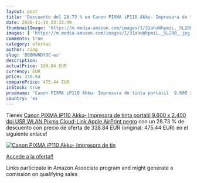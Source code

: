 ```yaml
---
layout: post
title: 'Descuento del 28.73 % en Canon PIXMA iP110 Akku- Impresora de tin'
date: 2020-11-18 22:32:49
thumbnailImage: 'https://m.media-amazon.com/images/I/31ahuWhpmiL._SL200_.jpg'
images: [ 'https://m.media-amazon.com/images/I/31ahuWhpmiL._SL200_.jpg' ]
comments: true
category: ofertas
author: ring
slug: 'B00MWNDYOC-es'
description:
actualPrice: 338.84 EUR
currency: EUR
price: 338.84
comparePrice: 475.44 EUR
inStock: true
prodname: 'Canon PIXMA iP110 Akku- Impresora de tinta portátil  9.600 x 2.400 dpi  USB  WLAN  Pixma Cloud-Link  Apple AirPrint   negro'
country: 'es'
---
```


Tienes [Canon PIXMA iP110 Akku- Impresora de tinta portátil  9.600 x 2.400 dpi  USB  WLAN  Pixma Cloud-Link  Apple AirPrint   negro](https://www.amazon.es/dp/B00MWNDYOC/?tag=tolees-21) con un 28.73 % de descuento con precio de oferta de 338.84 EUR (original: 475.44 EUR) en el siguiente enlace!

[![Canon PIXMA iP110 Akku- Impresora de tin](https://m.media-amazon.com/images/I/31ahuWhpmiL._SL200_.jpg)](https://www.amazon.es/dp/B00MWNDYOC/?tag=tolees-21)

[Accede a la oferta!!](https://www.amazon.es/dp/B00MWNDYOC/?tag=tolees-21)

Links participate in Amazon Associate program and might generate a comission on qualifying sales


